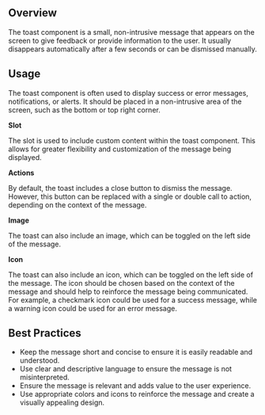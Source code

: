 ## Overview

The toast component is a small, non-intrusive message that appears on the screen to give feedback or provide information to the user. It usually disappears automatically after a few seconds or can be dismissed manually. 

## Usage

The toast component is often used to display success or error messages, notifications, or alerts. It should be placed in a non-intrusive area of the screen, such as the bottom or top right corner.

**Slot**

The slot is used to include custom content within the toast component. This allows for greater flexibility and customization of the message being displayed.

**Actions**

By default, the toast includes a close button to dismiss the message. However, this button can be replaced with a single or double call to action, depending on the context of the message.

**Image**

The toast can also include an image, which can be toggled on the left side of the message.

**Icon**

The toast can also include an icon, which can be toggled on the left side of the message. The icon should be chosen based on the context of the message and should help to reinforce the message being communicated. For example, a checkmark icon could be used for a success message, while a warning icon could be used for an error message.

## Best Practices

- Keep the message short and concise to ensure it is easily readable and understood.
- Use clear and descriptive language to ensure the message is not misinterpreted.
- Ensure the message is relevant and adds value to the user experience.
- Use appropriate colors and icons to reinforce the message and create a visually appealing design.